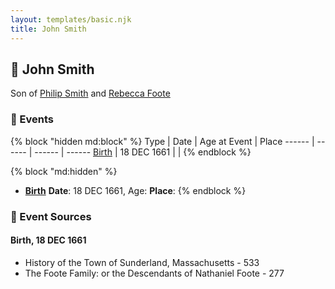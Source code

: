 ```yaml
---
layout: templates/basic.njk
title: John Smith
---
```

## 🔵 John Smith

Son of [Philip Smith](/people/6/61981014) and [Rebecca Foote](/people/3/32470572)

### 📆 Events

{% block "hidden md:block" %}
Type | Date | Age at Event | Place
------ | ------ | ------ | ------
[Birth](#event-event-2) | 18 DEC 1661 |  |
{% endblock %}

{% block "md:hidden" %}
- **[Birth](#event-event-2)**
**Date**: 18 DEC 1661, Age:
**Place**:
{% endblock %}

### 📰 Event Sources

#### <a id="event-event-2"></a> Birth, 18 DEC 1661
* History of the Town of Sunderland, Massachusetts  - 533
* The Foote Family: or the Descendants of Nathaniel Foote  - 277